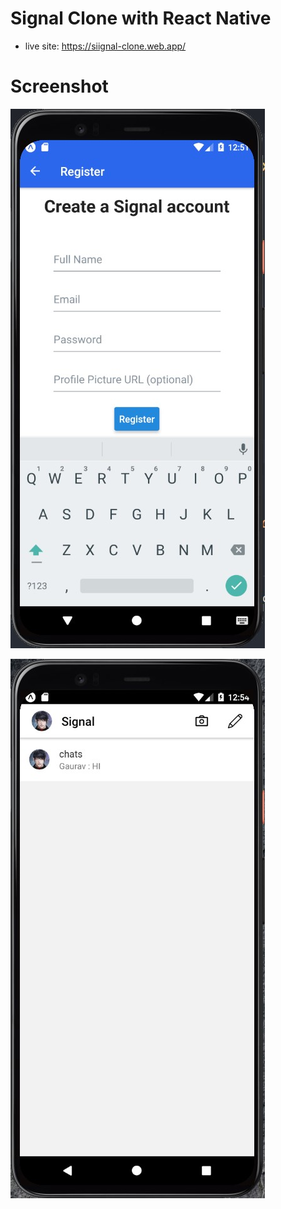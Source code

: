 # Signal Clone with React Native
- live site: https://siignal-clone.web.app/

# Screenshot
![Register](./assets/register.jpg)

![Chats](./assets/chats.jpg)
